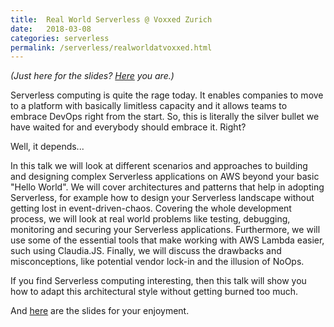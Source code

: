 ```yaml
---
title:  Real World Serverless @ Voxxed Zurich
date:   2018-03-08
categories: serverless
permalink: /serverless/realworldatvoxxed.html
---
```


_(Just here for the slides? [Here](/assets/media/2018-03-08/real_world_serverless_20180307-voxxed-zurich.pdf) you are.)_

Serverless computing is quite the rage today. It enables companies to move to a platform with basically limitless capacity and it allows teams to embrace DevOps right from the start.
So, this is literally the silver bullet we have waited for and everybody should embrace it. Right?

Well, it depends...

In this talk we will look at different scenarios and approaches to building and designing complex Serverless applications on AWS beyond your basic "Hello World".
We will cover architectures and patterns that help in adopting Serverless, for example how to design your Serverless landscape without getting lost in event-driven-chaos.
Covering the whole development process, we will look at real world problems like testing, debugging, monitoring and securing your Serverless applications. Furthermore, we will use some of the essential tools that make working with AWS Lambda easier, such using Claudia.JS.
Finally, we will discuss the drawbacks and misconceptions, like potential vendor lock-in and the illusion of NoOps.

If you find Serverless computing interesting, then this talk will show you how to adapt this architectural style without getting burned too much.

And [here](/assets/media/2018-03-08/real_world_serverless_20180307-voxxed-zurich.pdf) are the slides for your enjoyment.